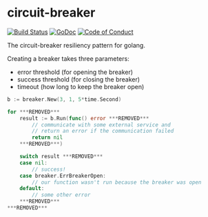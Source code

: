 circuit-breaker
===============

[![Build Status](https://travis-ci.org/eapache/go-resiliency.svg?branch=master)](https://travis-ci.org/eapache/go-resiliency)
[![GoDoc](https://godoc.org/github.com/eapache/go-resiliency/breaker?status.svg)](https://godoc.org/github.com/eapache/go-resiliency/breaker)
[![Code of Conduct](https://img.shields.io/badge/code%20of%20conduct-active-blue.svg)](https://eapache.github.io/conduct.html)

The circuit-breaker resiliency pattern for golang.

Creating a breaker takes three parameters:
- error threshold (for opening the breaker)
- success threshold (for closing the breaker)
- timeout (how long to keep the breaker open)

```go
b := breaker.New(3, 1, 5*time.Second)

for ***REMOVED***
	result := b.Run(func() error ***REMOVED***
		// communicate with some external service and
		// return an error if the communication failed
		return nil
	***REMOVED***)

	switch result ***REMOVED***
	case nil:
		// success!
	case breaker.ErrBreakerOpen:
		// our function wasn't run because the breaker was open
	default:
		// some other error
	***REMOVED***
***REMOVED***
```
